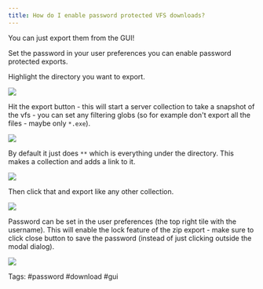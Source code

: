 ```yaml
---
title: How do I enable password protected VFS downloads?
---
```


You can just export them from the GUI!

Set the password in your user preferences you can enable password
protected exports.

Highlight the directory you want to export.

![](01.png)

Hit the export button - this will start a server collection to take a
snapshot of the vfs - you can set any filtering globs (so for example
don't export all the files - maybe only `*.exe`).

![](02.png)

By default it just does `**` which is everything under the directory.
This makes a collection and adds a link to it.

![](03.png)

Then click that and export like any other collection.

![](04.png)

Password can be set in the user preferences (the top right tile
with the username).  This will enable the lock feature of the zip
export - make sure to click close button to save the password (instead
of just clicking outside the modal dialog).

![](05.png)


Tags: #password #download #gui
